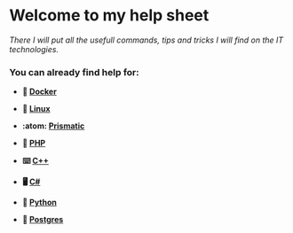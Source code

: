 # Welcome to my help sheet

*There I will put all the usefull commands, tips and tricks I will find on the IT technologies.*

### You can already find help for:

* **:whale: [Docker](./Docker/DOCKER.md)**

* **:penguin: [Linux](./Linux/LINUX.md)**

* **:atom: [Prismatic](./Prismatic/PRISMATIC.md)**

* **:elephant: [PHP]()**

* **:keyboard: [C++]()**

* **:desktop_computer: [C#]()**

* **:snake: [Python](https://github.com/mlhoutel/python-cheat-sheet)**

* **:elephant: [Postgres]()**


